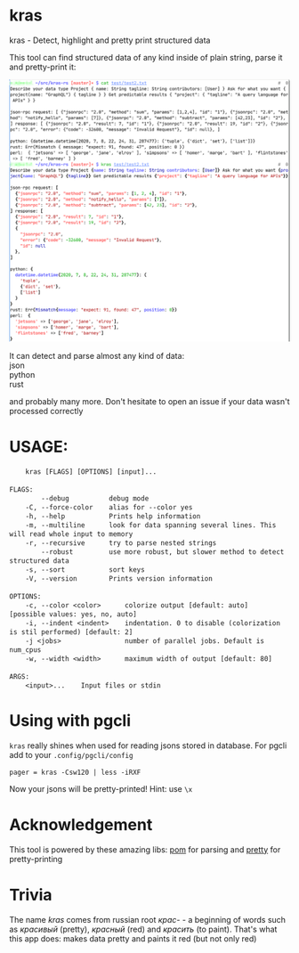 kras
====

kras - Detect, highlight and pretty print structured data

This tool can find structured data of any kind inside of plain string, parse it and pretty-print it:

![](https://github.com/acidnik/kras-rs/raw/master/screenshot.png)

It can detect and parse almost any kind of data:  
json  
python  
rust  

and probably many more. Don't hesitate to open an issue if your data wasn't processed correctly

USAGE:
======
```
    kras [FLAGS] [OPTIONS] [input]...

FLAGS:
        --debug          debug mode
    -C, --force-color    alias for --color yes
    -h, --help           Prints help information
    -m, --multiline      look for data spanning several lines. This will read whole input to memory
    -r, --recursive      try to parse nested strings
        --robust         use more robust, but slower method to detect structured data
    -s, --sort           sort keys
    -V, --version        Prints version information

OPTIONS:
    -c, --color <color>      colorize output [default: auto]  [possible values: yes, no, auto]
    -i, --indent <indent>    indentation. 0 to disable (colorization is stil performed) [default: 2]
    -j <jobs>                number of parallel jobs. Default is num_cpus
    -w, --width <width>      maximum width of output [default: 80]

ARGS:
    <input>...    Input files or stdin
```

Using with pgcli
================
`kras` really shines when used for reading jsons stored in database. For pgcli add to your `.config/pgcli/config`  
```
pager = kras -Csw120 | less -iRXF
```
Now your jsons will be pretty-printed! Hint: use `\x`

Acknowledgement
===============
This tool is powered by these amazing libs: [pom](https://lib.rs/crates/pom) for parsing and [pretty](https://lib.rs/crates/pretty) for pretty-printing

Trivia
======
The name *kras* comes from russian root *крас-* - a beginning of words such as *красивый* (pretty), *красный* (red) and *красить* (to paint).
That's what this app does: makes data pretty and paints it red (but not only red)
